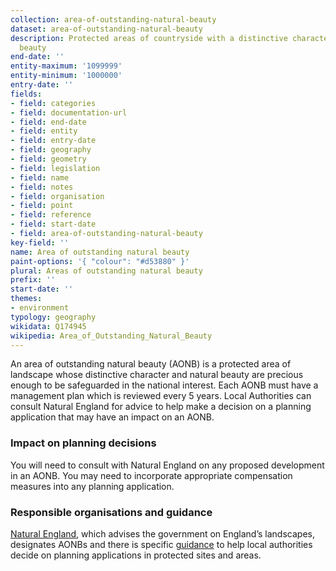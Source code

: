 ```yaml
---
collection: area-of-outstanding-natural-beauty
dataset: area-of-outstanding-natural-beauty
description: Protected areas of countryside with a distinctive character and natural
  beauty
end-date: ''
entity-maximum: '1099999'
entity-minimum: '1000000'
entry-date: ''
fields:
- field: categories
- field: documentation-url
- field: end-date
- field: entity
- field: entry-date
- field: geography
- field: geometry
- field: legislation
- field: name
- field: notes
- field: organisation
- field: point
- field: reference
- field: start-date
- field: area-of-outstanding-natural-beauty
key-field: ''
name: Area of outstanding natural beauty
paint-options: '{ "colour": "#d53880" }'
plural: Areas of outstanding natural beauty
prefix: ''
start-date: ''
themes:
- environment
typology: geography
wikidata: Q174945
wikipedia: Area_of_Outstanding_Natural_Beauty
---
```


An area of outstanding natural beauty (AONB) is a protected area of landscape whose distinctive character and natural beauty are precious enough to be safeguarded in the national interest. Each AONB must have a management plan which is reviewed every 5 years. Local Authorities can consult Natural England for advice to help make a decision on a planning application that may have an impact on an AONB.

### Impact on planning decisions

You will need to consult with Natural England on any proposed development in an AONB. You may need to incorporate appropriate compensation measures into any planning application. 

### Responsible organisations and guidance

[Natural England](https://www.gov.uk/government/organisations/natural-england), which advises the government on England’s landscapes, designates AONBs and there is specific [guidance](https://www.gov.uk/guidance/protected-sites-and-areas-how-to-review-planning-applications) to help local authorities decide on planning applications in protected sites and areas.
